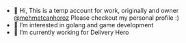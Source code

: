 - 👋 Hi, This is a temp account for work, originally and owner [@mehmetcanhoroz](https://github.com/mehmetcanhoroz) Please checkout my personal profile :)
- 👀 I’m interested in golang and game development
- 🏢 I’m currently working for Delivery Hero

<!---
mehcan-dh/mehcan-dh is a ✨ special ✨ repository because its `README.md` (this file) appears on your GitHub profile.
You can click the Preview link to take a look at your changes.
--->
